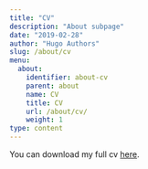 ```yaml
---
title: "CV"
description: "About subpage"
date: "2019-02-28"
author: "Hugo Authors"
slug: /about/cv
menu:
  about:
    identifier: about-cv
    parent: about
    name: CV
    title: CV
    url: /about/cv/
    weight: 1
type: content
---
```


You can download my full cv [here]().
